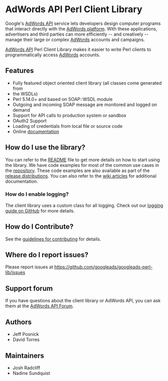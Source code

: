 # AdWords API Perl Client Library

Google's [AdWords API](https://developers.google.com/adwords/api/) service lets developers design computer programs that
interact directly with the [AdWords
platform](https://adwords.google.com/select/Login). With these applications,
advertisers and third parties can more efficiently -- and creatively -- manage
their large or complex [AdWords](https://adwords.google.com/select/Login) accounts and campaigns.

[AdWords API](https://developers.google.com/adwords/api/) Perl Client Library makes it easier to write Perl clients to
programmatically access [AdWords](https://adwords.google.com/select/Login) accounts.

## Features
 - Fully featured object oriented client library (all classes come generated from
 - the WSDLs)
 - Perl 5.14.0+ and based on SOAP::WSDL module
 - Outgoing and incoming SOAP message are monitored and logged on demand
 - Support for API calls to production system or sandbox
 - OAuth2 Support
 - Loading of credentials from local file or source code
 - Online
   [documentation](https://metacpan.org/release/Google-Ads-AdWords-Client)

## How do I use the library?
You can refer to the [README](https://github.com/googleads/googleads-perl-lib/blob/master/README) file to get more details on how to start using the library. We have code examples for most of the common use cases in the [repository](https://github.com/googleads/googleads-perl-lib/tree/master/examples). These code examples are also available as part of the [release distributions](https://github.com/googleads/googleads-perl-lib/releases). You can also refer to the [wiki articles](https://github.com/googleads/googleads-perl-lib/wiki/_pages) for additional documentation.

### How do I enable logging?

The client library uses a custom class for all logging. Check out our [logging guide on GitHub](https://github.com/googleads/googleads-perl-lib/wiki/Logging) for more details.

## How do I Contribute?
See the [guidelines for contributing](https://github.com/googleads/googleads-perl-lib/blob/master/CONTRIBUTING.md) for details.

## Where do I report issues?
Please report issues at <https://github.com/googleads/googleads-perl-lib/issues>

## Support forum
If you have questions about the client library or AdWords API, you can ask them at the [AdWords API Forum](https://groups.google.com/group/adwords-api?pli=1).

## Authors
  - Jeff Posnick
  - David Torres

## Maintainers
  - Josh Radcliff
  - Nadine Sundquist
